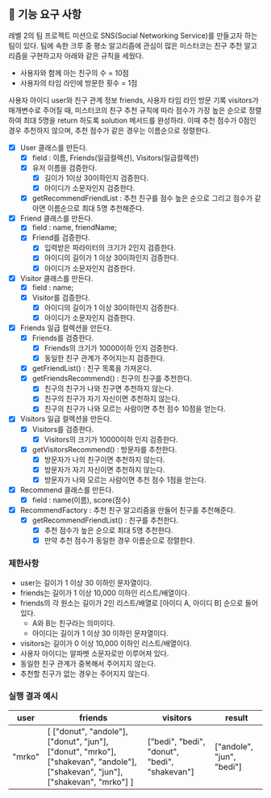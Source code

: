 ## 🚀 기능 요구 사항

레벨 2의 팀 프로젝트 미션으로 SNS(Social Networking Service)를 만들고자 하는 팀이 있다. 팀에 속한 크루 중 평소 알고리즘에 관심이 많은 미스터코는 친구 추천 알고리즘을 구현하고자 아래와 같은 규칙을 세웠다.

- 사용자와 함께 아는 친구의 수 = 10점 
- 사용자의 타임 라인에 방문한 횟수 = 1점

사용자 아이디 user와 친구 관계 정보 friends, 사용자 타임 라인 방문 기록 visitors가 매개변수로 주어질 때, 미스터코의 친구 추천 규칙에 따라 점수가 가장 높은 순으로 정렬하여 최대 5명을 return 하도록 solution 메서드를 완성하라. 이때 추천 점수가 0점인 경우 추천하지 않으며, 추천 점수가 같은 경우는 이름순으로 정렬한다.

- [x] User 클래스를 만든다.
  - [x] field : 이름, Friends(일급컬렉션), Visitors(일급컬렉션)
  - [x] 유저 이름을 검증한다.
    - [x] 길이가 1이상 30이하인지 검증한다.
    - [x] 아이디가 소문자인지 검증한다.
  - [x] getRecommendFriendList : 추천 친구를 점수 높은 순으로 그리고 점수가 같아면 이름순으로 최대 5명 추천해준다. 
- [x] Friend 클래스를 만든다.
  - [x] field : name, friendName;
  - [x] Friend를 검증한다.
    - [x] 입력받은 파라미터의 크기가 2인지 검증한다.
    - [x] 아이디의 길이가 1 이상 30이하인지 검증한다. 
    - [x] 아이디가 소문자인지 검증한다.
- [x] Visitor 클래스를 만든다.
  - [x] field : name;
  - [x] Visitor를 검증한다.
    - [x] 아이디의 길이가 1 이상 30이하인지 검증한다. 
    - [x] 아이디가 소문자인지 검증한다.
- [x] Friends 일급 컬렉션을 만든다.
  - [x] Friends를 검증한다.
    - [x] Friends의 크기가 10000이하 인지 검증한다. 
    - [x] 동일한 친구 관계가 주어지는지 검증한다.
  - [x] getFriendList() : 친구 목록을 가져온다.
  - [x] getFriendsRecommend() : 친구의 친구를 추천한다.
    - [x] 친구의 친구가 나와 친구면 추천하지 않는다.
    - [x] 친구의 친구가 자기 자신이면 추천하지 않는다.
    - [x] 친구의 친구가 나와 모르는 사람이면 추천 점수 10점을 얻는다.
- [x] Visitors 일급 컬렉션을 만든다.
  - [x] Visitors를 검증한다.
    - [x] Visitors의 크기가 10000이하 인지 검증한다. 
  - [x] getVisitorsRecommend() : 방문자를 추천한다.
    - [x] 방문자가 나의 친구이면 추천하지 않는다.
    - [x] 방문자가 자기 자신이면 추천하지 않는다.
    - [x] 방문자가 나와 모르는 사람이면 추천 점수 1점을 얻는다.
- [x] Recommend 클래스를 만든다.
  - [x] field : name(이름), score(점수) 
- [x] RecommendFactory : 추천 친구 알고리즘을 만들어 친구를 추천해준다. 
  - [x] getRecommendFriendList() : 친구를 추천한다.
    - [x] 추천 점수가 높은 순으로 최대 5명 추천한다.
    - [x] 만약 추천 점수가 동일한 경우 이름순으로 정렬한다.

### 제한사항

- user는 길이가 1 이상 30 이하인 문자열이다.
- friends는 길이가 1 이상 10,000 이하인 리스트/배열이다.
- friends의 각 원소는 길이가 2인 리스트/배열로 [아이디 A, 아이디 B] 순으로 들어있다.
  - A와 B는 친구라는 의미이다.
  - 아이디는 길이가 1 이상 30 이하인 문자열이다.
- visitors는 길이가 0 이상 10,000 이하인 리스트/배열이다.
- 사용자 아이디는 알파벳 소문자로만 이루어져 있다.
- 동일한 친구 관계가 중복해서 주어지지 않는다.
- 추천할 친구가 없는 경우는 주어지지 않는다.

### 실행 결과 예시

| user | friends | visitors | result |
| --- | --- | --- | --- |
| "mrko" | [ ["donut", "andole"], ["donut", "jun"], ["donut", "mrko"], ["shakevan", "andole"], ["shakevan", "jun"], ["shakevan", "mrko"] ] | ["bedi", "bedi", "donut", "bedi", "shakevan"] | ["andole", "jun", "bedi"] |
